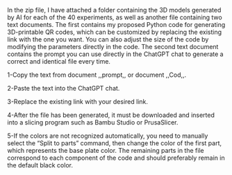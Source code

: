 In the zip file, I have attached a folder containing the 3D models generated by AI for each of the 40 experiments, as well as another file containing two text documents. The first contains my proposed Python code for generating 3D-printable QR codes, which can be customized by replacing the existing link with the one you want. You can also adjust the size of the code by modifying the parameters directly in the code. The second text document contains the prompt you can use directly in the ChatGPT chat to generate a correct and identical file every time.

1-Copy the text from document ,,prompt,, or document ,,Cod,,.

2-Paste the text into the ChatGPT chat.

3-Replace the existing link with your desired link.

4-After the file has been generated, it must be downloaded and inserted into a slicing program such as Bambu Studio or PrusaSlicer.

5-If the colors are not recognized automatically, you need to manually select the “Split to parts” command, then change the color of the first part, which represents the base plate color. The remaining parts in the file correspond to each component of the code and should preferably remain in the default black color.
